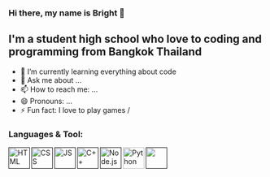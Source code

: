 ### Hi there, my name is Bright 👋

## I'm a student high school who love to coding and programming from Bangkok Thailand

- 🌱 I’m currently learning everything about code
- 💬 Ask me about ...
- 📫 How to reach me: ...
- 😄 Pronouns: ...
- ⚡ Fun fact: I love to play games / 

### Languages & Tool:
<a href=" " target="_blank"><img align="left" alt="HTML" height ="42px" src="https://cdn1.iconfinder.com/data/icons/logotypes/32/badge-html-5-512.png"></a>
<a href=" " target="_blank"><img align="left" alt="CSS" height ="42px" src="https://cdn1.iconfinder.com/data/icons/logotypes/32/badge-css-3-512.png"></a>
<a href=" " target="_blank"><img align="left" alt="JS" height ="42px" src="https://cdn4.iconfinder.com/data/icons/logos-and-brands/512/187_Js_logo_logos-512.png"></a>
<a href=" " target="_blank"><img align="left" alt="C++" height ="42px" src="https://cdn4.iconfinder.com/data/icons/logos-brands-in-colors/404/c_logo-512.png"></a>
<a href=" " target="_blank"><img align="left" alt="Node.js" height ="42px" src="https://raw.githubusercontent.com/rahul-jha98/github_readme_icons/main/language_and_tools/square/node/node.svg"></a>
<a href="https://www.python.org" target="_blank"><img align="left" alt="Python" height ="42px" src="https://raw.githubusercontent.com/rahul-jha98/github_readme_icons/main/language_and_tools/square/python/python.svg"></a>

<a href=" " target="_blank"><img align="left" alt=" " height ="42px" src=" "></a>


<!--
**BRiGHTeSS/BRiGHTeSS** is a ✨ _special_ ✨ repository because its `README.md` (this file) appears on your GitHub profile.

Here are some ideas to get you started:


